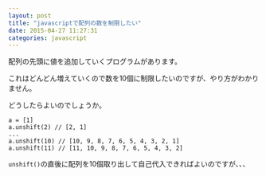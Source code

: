 ```yaml
---
layout: post
title: "javascriptで配列の数を制限したい"
date: 2015-04-27 11:27:31
categories: javascript
---
```

<p>配列の先頭に値を追加していくプログラムがあります。</p>

<p>これはどんどん増えていくので数を10個に制限したいのですが、やり方がわかりません。</p>

<p>どうしたらよいのでしょうか。</p>

<pre><code>a = [1]
a.unshift(2) // [2, 1]
...
a.unshift(10) // [10, 9, 8, 7, 6, 5, 4, 3, 2, 1]
a.unshift(11) // [11, 10, 9, 8, 7, 6, 5, 4, 3, 2]
</code></pre>

<p><code>unshift()</code>の直後に配列を10個取り出して自己代入できればよいのですが、、、</p>
